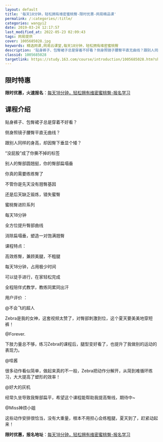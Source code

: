 ```yaml
---
layout: default
title: '每天18分钟，轻松拥有维密蜜桃臀-限时优惠-网易精品课'
permalink: /:categories/:title/
categories: wangyi2
date: 2019-03-24 12:17:57
last_modified_at: 2022-05-23 02:09:43
tags: 网易提供
cover: 1005685028.jpg
keywords: 精选网课,网易云课堂,每天18分钟，轻松拥有维密蜜桃臀
description: '贴身裤子、包臀裙子总是穿着不好看？侧身照镜子腰臀平直无曲线？跟别人同样的身高，却因臀下垂显个矮？​“没屁股”成了你撕不掉'
classid: 1005685028
targetlink: https://study.163.com/course/introduction/1005685028.htm?share=1&shareId=1025206652&utm_campaign=share&utm_medium=iphoneShare&utm_source=&utm_u=1025206652
---
```


## 限时特惠

**限时优惠，火速报名**：[每天18分钟，轻松拥有维密蜜桃臀-报名学习](https://study.163.com/course/introduction/1005685028.htm?share=1&shareId=1025206652&utm_campaign=share&utm_medium=iphoneShare&utm_source=&utm_u=1025206652)

## 课程介绍

贴身裤子、包臀裙子总是穿着不好看？

侧身照镜子腰臀平直无曲线？

跟别人同样的身高，却因臀下垂显个矮？

​“没屁股”成了你撕不掉的标签

别人的臀部圆翘挺，你的臀部扁塌垂

你真的需要练练臀了

不管你是先天没有翘臀基因

还是后天缺乏锻炼，错失蜜臀



蜜桃臀进阶系列

每天18分钟

全方位提升臀部曲线

消除扁塌垂，塑造一对饱满翘臀



课程特点：

高效练臀，兼顾美腿，不粗腿

每天18分钟，占用极少时间

可以徒手进行，在家轻松完成

全程陪伴式教学，教练同累同出汗



用户评价 ：

@不会飞的超人

Zebra是我的女神，这套视频太赞了，对臀部刺激到位，这个夏天要美美地穿短裤！

@Forever.

下肢力量总不够，练习Zebra的课程后，腿型变好看了，也提升了我做别的运动的表现力。

@哇酱

很多动作看似简单，做起来真的不一般，Zebra把动作分解开，从简到难循环练习，大大提高了塑形的效率！

@好大的灰机

经常久坐导致我臀部扁平，希望这个课程能帮助我提高臀线，期待中~

@Miss神烦小姐

这些动作安排很恰当，没有大重量，根本不用担心会练粗腿，夏天到了，赶紧动起来！

**限时优惠，报名地址**：[每天18分钟，轻松拥有维密蜜桃臀-报名学习](https://study.163.com/course/introduction/1005685028.htm?share=1&shareId=1025206652&utm_campaign=share&utm_medium=iphoneShare&utm_source=&utm_u=1025206652)

